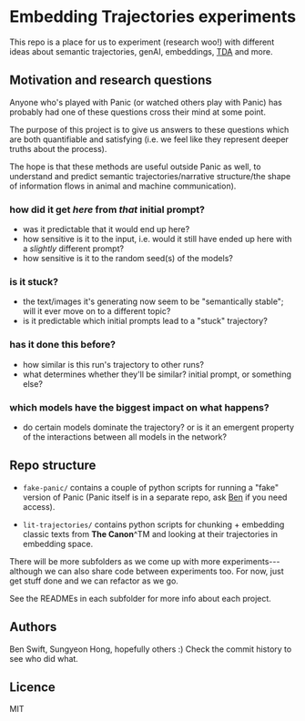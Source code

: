 # Embedding Trajectories experiments

This repo is a place for us to experiment (research woo!) with different ideas
about semantic trajectories, genAI, embeddings,
[TDA](https://en.wikipedia.org/wiki/Topological_data_analysis) and more.

## Motivation and research questions

Anyone who's played with Panic (or watched others play with Panic) has probably
had one of these questions cross their mind at some point.

The purpose of this project is to give us answers to these questions which are
both quantifiable and satisfying (i.e. we feel like they represent deeper truths
about the process).

The hope is that these methods are useful outside Panic as well, to understand
and predict semantic trajectories/narrative structure/the shape of information
flows in animal and machine communication).

### how did it get _here_ from _that_ initial prompt?

- was it predictable that it would end up here?
- how sensitive is it to the input, i.e. would it still have ended up here with
  a _slightly_ different prompt?
- how sensitive is it to the random seed(s) of the models?

### is it stuck?

- the text/images it's generating now seem to be "semantically stable"; will it
  ever move on to a different topic?
- is it predictable which initial prompts lead to a "stuck" trajectory?

### has it done this before?

- how similar is this run's trajectory to other runs?
- what determines whether they'll be similar? initial prompt, or something else?

### which models have the biggest impact on what happens?

- do certain models dominate the trajectory? or is it an emergent property of
  the interactions between all models in the network?

## Repo structure

- `fake-panic/` contains a couple of python scripts for running a "fake" version
  of Panic (Panic itself is in a separate repo, ask [Ben](ben.swift@anu.edu.au)
  if you need access).

- `lit-trajectories/` contains python scripts for chunking + embedding classic
  texts from **The Canon**^TM and looking at their trajectories in embedding
  space.

There will be more subfolders as we come up with more experiments---although we
can also share code between experiments too. For now, just get stuff done and we
can refactor as we go.

See the READMEs in each subfolder for more info about each project.

## Authors

Ben Swift, Sungyeon Hong, hopefully others :) Check the commit history to see
who did what.

## Licence

MIT
